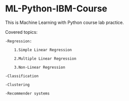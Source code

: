 # ML-Python-IBM-Course
This is Machine Learning with Python course lab practice.


Covered topics:

    -Regression:

        1.Simple Linear Regression

        2.Multiple Linear Regression

        3.Non-Linear Regression

    -Classification

    -Clustering

    -Recommender systems
